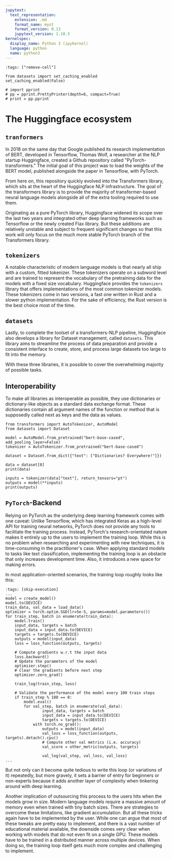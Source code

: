 ```yaml
---
jupytext:
  text_representation:
    extension: .md
    format_name: myst
    format_version: 0.13
    jupytext_version: 1.10.3
kernelspec:
  display_name: Python 3 (ipykernel)
  language: python
  name: python3
---
```


```{code-cell} ipython3
:tags: ["remove-cell"]

from datasets import set_caching_enabled
set_caching_enabled(False)

# import pprint
# pp = pprint.PrettyPrinter(depth=6, compact=True)
# print = pp.pprint
```

# The Huggingface ecosystem


## `tranformers`

In 2018 on the same day that Google published its research implementation of BERT, developed in Tensorflow, Thomas Wolf, a researcher at the NLP startup Huggingface, created a Github repository called "PyTorch-transformers."
The initial goal of this project was to load the weights of the BERT model, published alongside the paper in Tensorflow, with PyTorch.

From here on, this repository quickly evolved into the Transformers library, which sits at the heart of the Huggingface NLP infrastructure. The goal of the transformers library is to provide the majority of transformer-based neural language models alongside all of the extra tooling required to use them.

Originating as a pure PyTorch library, Huggingface widened its scope over the last two years and integrated other deep learning frameworks such as Tensorflow or the newly created Flax library.
But these additions are relatively unstable and subject to frequent significant changes so that this work will only focus on the much more stable PyTorch branch of the Transformers library.

## `tokenizers`

A notable characteristic of modern language models is that nearly all ship with a custom, fitted tokenizer.
These tokenizers operate on a subword level and are trained to represent the vocabulary of the pretraining data for the models with a fixed size vocabulary.
Huggingface provides the `tokenizers` library that offers implementations of the most common tokenizer models. These tokenizers come in two versions, a fast one written in Rust and a slower python implementation.
For the sake of efficiency, the Rust version is the best choice most of the time.

## `datasets`

Lastly, to complete the toolset of a transformers-NLP pipeline, Huggingface also develops a library for Dataset management, called `datasets`.
This library aims to streamline the process of data preparation and provide a consistent interface to create, store, and process large datasets too large to fit into the memory.

With these three libraries, it is possible to cover the overwhelming majority of possible tasks.

## Interoperability

To make all libraries as interoperable as possible, they use dictionaries or dictionary-like objects as a standard data exchange format. These dictionaries contain all argument names of the function or method that is supposedly called next as keys and the data as values.

```{code-cell} ipython3
from transformers import AutoTokenizer, AutoModel
from datasets import Dataset

model = AutoModel.from_pretrained("bert-base-cased", add_pooling_layer=False)
tokenizer = AutoTokenizer.from_pretrained("bert-base-cased")

dataset = Dataset.from_dict({"text": ["Dictionaries? Everywhere!"]})

data = dataset[0]
print(data)

inputs = tokenizer(data["text"], return_tensors="pt")
outputs = model(**inputs)
print(outputs)
```

## `PyTorch`-Backend

Relying on PyTorch as the underlying deep learning framework comes with one caveat: Unlike Tensorflow, which has integrated Keras as a high-level API for training neural networks, PyTorch does not provide any tools to facilitate the training process.
Instead, PyTorch's research-orientated nature makes it entirely up to the users to implement the training loop. While this is no problem when researching and experimenting with new techniques, it is time-consuming in the practitioner's case.
When applying standard models to tasks like text classification, implementing the training loop is an obstacle that only increases development time. Also, it introduces a new space for making errors.

In most application-oriented scenarios, the training loop roughly looks like this:

```{code-cell} ipython3
:tags: [skip-execution]
...
model = create_model()
model.to(DEVICE)
train_data, val_data = load_data()
optimizer = torch.optim.SGD(lr=5e-5, params=model.parameters())
for train_step, batch in enumerate(train_data):
    model.train()
    input_data, targets = batch
    input_data = input_data.to(DEVICE)
    targets = targets.to(DEVICE)
    outputs = model(input_data)
    loss = loss_function(outputs, targets)
    
    # Compute gradients w.r.t the input data
    loss.backward() 
    # Update the parameters of the model
    optimizer.step() 
    # Clear the gradients before next step
    optimizer.zero_grad()

    train_log(train_step, loss)

    # Validate the performance of the model every 100 train steps
    if train_step % 100 == 0:
        model.eval()
        for val_step, batch in enumerate(val_data):
                input_data, targets = batch
                input_data = input_data.to(DEVICE)
                targets = targets.to(DEVICE)
            with torch.no_grad():
                outputs = model(input_data)
                val_loss = loss_function(outputs, targets).detach().cpu()
                # Compute other val metrics (i.e. accuracy)
                val_score = other_metric(outputs, targets)
                
                val_log(val_step, val_loss, val_loss)
...
```

But not only can it become quite tedious to write this loop (or variations of it) repeatedly, but more gravely, it sets a barrier of entry for beginners or non-experts because it adds another layer of complexity when tinkering around with deep learning.

Another implication of outsourcing this process to the users hits when the models grow in size. Modern language models require a massive amount of memory even when trained with tiny batch sizes. There are strategies to overcome these limitations, like gradient accumulation. But all these tricks again have to be implemented by the user.
While one can argue that most of these tweaks are pretty easy to implement, and there is a vast number of educational material available, the downside comes very clear when working with models that do not even fit on a single GPU. These models have to be trained in a distributed manner across multiple devices. When doing so, the training loop itself gets much more complex and challenging to implement.